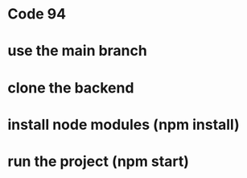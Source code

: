 # Code 94
# use the main branch
# clone the backend 
# install node modules (npm install)
# run the project (npm start)